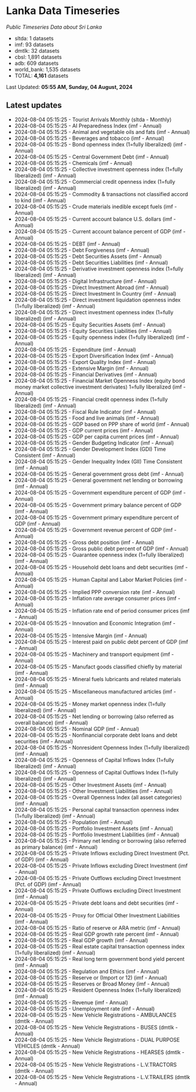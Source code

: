 # Lanka Data Timeseries
*Public Timeseries Data about Sri Lanka*

* sltda: 1 datasets
* imf: 93 datasets
* dmtlk: 32 datasets
* cbsl: 1,891 datasets
* adb: 609 datasets
* world_bank: 1,535 datasets
* TOTAL: **4,161** datasets

Last Updated: **05:55 AM, Sunday, 04 August, 2024**

## Latest updates

* 2024-08-04 05:15:25 - Tourist Arrivals Monthly (sltda - Monthly)
* 2024-08-04 05:15:25 - AI Preparedness Index (imf - Annual)
* 2024-08-04 05:15:25 - Animal and vegetable oils and fats (imf - Annual)
* 2024-08-04 05:15:25 - Beverages and tobacco (imf - Annual)
* 2024-08-04 05:15:25 - Bond openness index (1=fully liberalized) (imf - Annual)
* 2024-08-04 05:15:25 - Central Government Debt (imf - Annual)
* 2024-08-04 05:15:25 - Chemicals (imf - Annual)
* 2024-08-04 05:15:25 - Collective investment openness index (1=fully liberalized) (imf - Annual)
* 2024-08-04 05:15:25 - Commercial credit openness index (1=fully liberalized) (imf - Annual)
* 2024-08-04 05:15:25 - Commodity & transactions not classified accord to kind (imf - Annual)
* 2024-08-04 05:15:25 - Crude materials inedible except fuels (imf - Annual)
* 2024-08-04 05:15:25 - Current account balance U.S. dollars (imf - Annual)
* 2024-08-04 05:15:25 - Current account balance percent of GDP (imf - Annual)
* 2024-08-04 05:15:25 - DEBT (imf - Annual)
* 2024-08-04 05:15:25 - Debt Forgiveness (imf - Annual)
* 2024-08-04 05:15:25 - Debt Securities Assets (imf - Annual)
* 2024-08-04 05:15:25 - Debt Securities Liabilities (imf - Annual)
* 2024-08-04 05:15:25 - Derivative investment openness index (1=fully liberalized) (imf - Annual)
* 2024-08-04 05:15:25 - Digital Infrastructure (imf - Annual)
* 2024-08-04 05:15:25 - Direct Investment Abroad (imf - Annual)
* 2024-08-04 05:15:25 - Direct Investment In Country (imf - Annual)
* 2024-08-04 05:15:25 - Direct investment liquidation openness index (1=fully liberalized) (imf - Annual)
* 2024-08-04 05:15:25 - Direct investment openness index (1=fully liberalized) (imf - Annual)
* 2024-08-04 05:15:25 - Equity Securities Assets (imf - Annual)
* 2024-08-04 05:15:25 - Equity Securities Liabilities (imf - Annual)
* 2024-08-04 05:15:25 - Equity openness index (1=fully liberalized) (imf - Annual)
* 2024-08-04 05:15:25 - Expenditure (imf - Annual)
* 2024-08-04 05:15:25 - Export Diversification Index (imf - Annual)
* 2024-08-04 05:15:25 - Export Quality Index (imf - Annual)
* 2024-08-04 05:15:25 - Extensive Margin (imf - Annual)
* 2024-08-04 05:15:25 - Financial Derivatives (imf - Annual)
* 2024-08-04 05:15:25 - Financial Market Openness Index (equity bond money market collective investment derivates) 1=fully liberalized (imf - Annual)
* 2024-08-04 05:15:25 - Financial credit openness index (1=fully liberalized) (imf - Annual)
* 2024-08-04 05:15:25 - Fiscal Rule Indicator (imf - Annual)
* 2024-08-04 05:15:25 - Food and live animals (imf - Annual)
* 2024-08-04 05:15:25 - GDP based on PPP share of world (imf - Annual)
* 2024-08-04 05:15:25 - GDP current prices (imf - Annual)
* 2024-08-04 05:15:25 - GDP per capita current prices (imf - Annual)
* 2024-08-04 05:15:25 - Gender Budgeting Indicator (imf - Annual)
* 2024-08-04 05:15:25 - Gender Development Index (GDI) Time Consistent (imf - Annual)
* 2024-08-04 05:15:25 - Gender Inequality Index (GII) Time Consistent (imf - Annual)
* 2024-08-04 05:15:25 - General government gross debt (imf - Annual)
* 2024-08-04 05:15:25 - General government net lending or borrowing (imf - Annual)
* 2024-08-04 05:15:25 - Government expenditure percent of GDP (imf - Annual)
* 2024-08-04 05:15:25 - Government primary balance percent of GDP (imf - Annual)
* 2024-08-04 05:15:25 - Government primary expenditure percent of GDP (imf - Annual)
* 2024-08-04 05:15:25 - Government revenue percent of GDP (imf - Annual)
* 2024-08-04 05:15:25 - Gross debt position (imf - Annual)
* 2024-08-04 05:15:25 - Gross public debt percent of GDP (imf - Annual)
* 2024-08-04 05:15:25 - Guarantee openness index (1=fully liberalized) (imf - Annual)
* 2024-08-04 05:15:25 - Household debt loans and debt securities (imf - Annual)
* 2024-08-04 05:15:25 - Human Capital and Labor Market Policies (imf - Annual)
* 2024-08-04 05:15:25 - Implied PPP conversion rate (imf - Annual)
* 2024-08-04 05:15:25 - Inflation rate average consumer prices (imf - Annual)
* 2024-08-04 05:15:25 - Inflation rate end of period consumer prices (imf - Annual)
* 2024-08-04 05:15:25 - Innovation and Economic Integration (imf - Annual)
* 2024-08-04 05:15:25 - Intensive Margin (imf - Annual)
* 2024-08-04 05:15:25 - Interest paid on public debt percent of GDP (imf - Annual)
* 2024-08-04 05:15:25 - Machinery and transport equipment (imf - Annual)
* 2024-08-04 05:15:25 - Manufact goods classified chiefly by material (imf - Annual)
* 2024-08-04 05:15:25 - Mineral fuels lubricants and related materials (imf - Annual)
* 2024-08-04 05:15:25 - Miscellaneous manufactured articles (imf - Annual)
* 2024-08-04 05:15:25 - Money market openness index (1=fully liberalized) (imf - Annual)
* 2024-08-04 05:15:25 - Net lending or borrowing (also referred as overall balance) (imf - Annual)
* 2024-08-04 05:15:25 - Nominal GDP (imf - Annual)
* 2024-08-04 05:15:25 - Nonfinancial corporate debt loans and debt securities (imf - Annual)
* 2024-08-04 05:15:25 - Nonresident Openness Index (1=fully liberalized) (imf - Annual)
* 2024-08-04 05:15:25 - Openness of Capital Inflows Index (1=fully liberalized) (imf - Annual)
* 2024-08-04 05:15:25 - Openness of Capital Outflows Index (1=fully liberalized) (imf - Annual)
* 2024-08-04 05:15:25 - Other Investment Assets (imf - Annual)
* 2024-08-04 05:15:25 - Other Investment Liabilities (imf - Annual)
* 2024-08-04 05:15:25 - Overall Openness Index (all asset categories) (imf - Annual)
* 2024-08-04 05:15:25 - Personal capital transaction openness index (1=fully liberalized) (imf - Annual)
* 2024-08-04 05:15:25 - Population (imf - Annual)
* 2024-08-04 05:15:25 - Portfolio Investment Assets (imf - Annual)
* 2024-08-04 05:15:25 - Portfolio Investment Liabilities (imf - Annual)
* 2024-08-04 05:15:25 - Primary net lending or borrowing (also referred as primary balance) (imf - Annual)
* 2024-08-04 05:15:25 - Private Inflows excluding Direct Investment (Pct. of GDP) (imf - Annual)
* 2024-08-04 05:15:25 - Private Inflows excluding Direct Investment (imf - Annual)
* 2024-08-04 05:15:25 - Private Outflows excluding Direct Investment (Pct. of GDP) (imf - Annual)
* 2024-08-04 05:15:25 - Private Outflows excluding Direct Investment (imf - Annual)
* 2024-08-04 05:15:25 - Private debt loans and debt securities (imf - Annual)
* 2024-08-04 05:15:25 - Proxy for Official Other Investment Liabilities (imf - Annual)
* 2024-08-04 05:15:25 - Ratio of reserve or ARA metric (imf - Annual)
* 2024-08-04 05:15:25 - Real GDP growth rate percent (imf - Annual)
* 2024-08-04 05:15:25 - Real GDP growth (imf - Annual)
* 2024-08-04 05:15:25 - Real estate capital transaction openness index (1=fully liberalized) (imf - Annual)
* 2024-08-04 05:15:25 - Real long term government bond yield percent (imf - Annual)
* 2024-08-04 05:15:25 - Regulation and Ethics (imf - Annual)
* 2024-08-04 05:15:25 - Reserve or (Import or 12) (imf - Annual)
* 2024-08-04 05:15:25 - Reserves or Broad Money (imf - Annual)
* 2024-08-04 05:15:25 - Resident Openness Index (1=fully liberalized) (imf - Annual)
* 2024-08-04 05:15:25 - Revenue (imf - Annual)
* 2024-08-04 05:15:25 - Unemployment rate (imf - Annual)
* 2024-08-04 05:15:25 - New Vehicle Registrations - AMBULANCES (dmtlk - Annual)
* 2024-08-04 05:15:25 - New Vehicle Registrations - BUSES (dmtlk - Annual)
* 2024-08-04 05:15:25 - New Vehicle Registrations - DUAL PURPOSE VEHICLES (dmtlk - Annual)
* 2024-08-04 05:15:25 - New Vehicle Registrations - HEARSES (dmtlk - Annual)
* 2024-08-04 05:15:25 - New Vehicle Registrations - L.V.TRACTORS (dmtlk - Annual)
* 2024-08-04 05:15:25 - New Vehicle Registrations - L.V.TRAILERS (dmtlk - Annual)